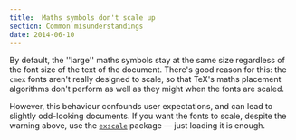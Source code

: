 ```yaml
---
title:  Maths symbols don't scale up
section: Common misunderstandings
date: 2014-06-10
---
```


By default, the ''large'' maths symbols stay at the same size
regardless of the font size of the text of the document.  There's good
reason for this: the `cmex` fonts aren't really designed to
scale, so that TeX's maths placement algorithms don't perform as
well as they might when the fonts are scaled.

However, this behaviour confounds user expectations, and can lead to
slightly odd-looking documents.  If you want the fonts to scale,
despite the warning above, use the [`exscale`](https://ctan.org/pkg/exscale) package&nbsp;&mdash; just
loading it is enough.

